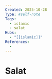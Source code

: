 ```yaml
--- 
Created: 2025-10-28
Type: #self-note
Tags:
  - islamic
  - salat
Hubs:
  - "[[islamic]]"
References:
  -
---
```


# Salat

